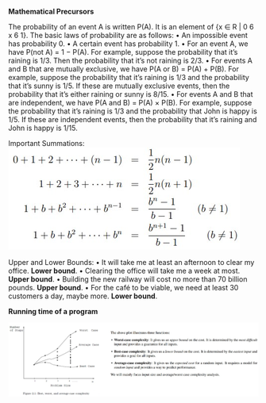 **Mathematical Precursors**

The probability of an event A is written P(A). It is an element of {x ∈ R | 0 6 x 6 1}.
The basic laws of probability are as follows:
• An impossible event has probability 0.
• A certain event has probability 1.
• For an event A, we have P(not A) = 1 − P(A). For example, suppose the probability that it’s raining is 1/3. Then the probability that it’s not raining is 2/3.
• For events A and B that are mutually exclusive, we have P(A or B) = P(A) + P(B). For example, suppose the probability that it’s raining is 1/3 and the probability that it’s sunny is 1/5. If these are mutually exclusive events, then the probability that it’s either raining or sunny is 8/15.
• For events A and B that are independent, we have P(A and B) = P(A) × P(B). For example, suppose the probability that it’s raining is 1/3 and the probability that John is happy is 1/5. If these are independent events, then the probability that it’s raining and John is happy is 1/15.


Important Summations:
![](Images/chrome_0jtViRthQZ.jpg)

Upper and Lower Bounds:
• It will take me at least an afternoon to clear my office. **Lower bound**.
• Clearing the office will take me a week at most. **Upper bound**.
• Building the new railway will cost no more than 70 billion pounds. **Upper bound**.
• For the café to be viable, we need at least 30 customers a day, maybe more.  **Lower bound**.


**Running time of a program**

![](Images/Pasted%20image%2020230228172145.png)

